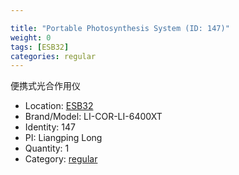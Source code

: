```yaml
---

title: "Portable Photosynthesis System (ID: 147)"
weight: 0
tags: [ESB32]
categories: regular
---
```


便携式光合作用仪

<!--more-->



- Location: [ESB32](../../tags/esb32)
- Brand/Model: LI-COR-LI-6400XT
- Identity: 147
- PI: Liangping Long
- Quantity: 1
- Category: [regular](../../categories/regular)






